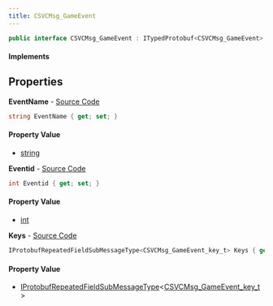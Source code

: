 ```yaml
---
title: CSVCMsg_GameEvent
---
```


```csharp
public interface CSVCMsg_GameEvent : ITypedProtobuf<CSVCMsg_GameEvent>, INativeHandle
```

#### Implements

## Properties

**EventName** - [Source Code](https://github.com/swiftly-solution/swiftlys2/blob/main/managed/src/SwiftlyS2.Generated/Protobufs/Interfaces/CSVCMsg_GameEvent.cs#L13)

```csharp
string EventName { get; set; }
```

#### Property Value

- [string](https://learn.microsoft.com/dotnet/api/system.string)

**Eventid** - [Source Code](https://github.com/swiftly-solution/swiftlys2/blob/main/managed/src/SwiftlyS2.Generated/Protobufs/Interfaces/CSVCMsg_GameEvent.cs#L16)

```csharp
int Eventid { get; set; }
```

#### Property Value

- [int](https://learn.microsoft.com/dotnet/api/system.int32)

**Keys** - [Source Code](https://github.com/swiftly-solution/swiftlys2/blob/main/managed/src/SwiftlyS2.Generated/Protobufs/Interfaces/CSVCMsg_GameEvent.cs#L19)

```csharp
IProtobufRepeatedFieldSubMessageType<CSVCMsg_GameEvent_key_t> Keys { get; }
```

#### Property Value

- [IProtobufRepeatedFieldSubMessageType](/docs/api/shared/netmessages/iprotobufrepeatedfieldsubmessagetype-1)<[CSVCMsg_GameEvent_key_t](/docs/api/shared/protobufdefinitions/csvcmsg_gameevent_key_t)>

